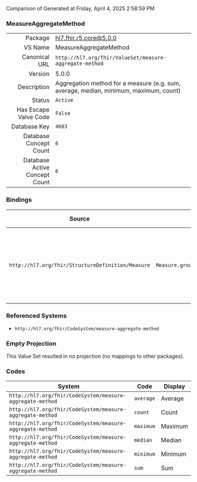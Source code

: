 Comparison of 
Generated at Friday, April 4, 2025 2:58:59 PM

### MeasureAggregateMethod

|      |     |
| ---: | --- |
| Package | hl7.fhir.r5.core@5.0.0 |
| VS Name | MeasureAggregateMethod |
| Canonical URL | `http://hl7.org/fhir/ValueSet/measure-aggregate-method` |
| Version | 5.0.0 |
| Description | Aggregation method for a measure (e.g. sum, average, median, minimum, maximum, count) |
| Status | `Active` |
| Has Escape Valve Code | `False` |
| Database Key | `4683` |
| Database Concept Count | `6` |
| Database Active Concept Count | `6` |
### Bindings

| Source | Element | Binding | Strength | Element Short |
| ------ | ------- | ------- | -------- | ------------- |
| `http://hl7.org/fhir/StructureDefinition/Measure` | `Measure.group.population.aggregateMethod` | `http://hl7.org/fhir/ValueSet/measure-aggregate-method` | `Extensible` | Aggregation method for a measure score (e.g. sum, average, median, minimum, maximum, count) |

### Referenced Systems

* `http://hl7.org/fhir/CodeSystem/measure-aggregate-method`
### Empty Projection

This Value Set resulted in no projection (no mappings to other packages).

### Codes

| System | Code | Display |
| ------ | ---- | ------- |
| `http://hl7.org/fhir/CodeSystem/measure-aggregate-method` | `average` | Average |
| `http://hl7.org/fhir/CodeSystem/measure-aggregate-method` | `count` | Count |
| `http://hl7.org/fhir/CodeSystem/measure-aggregate-method` | `maximum` | Maximum |
| `http://hl7.org/fhir/CodeSystem/measure-aggregate-method` | `median` | Median |
| `http://hl7.org/fhir/CodeSystem/measure-aggregate-method` | `minimum` | Minimum |
| `http://hl7.org/fhir/CodeSystem/measure-aggregate-method` | `sum` | Sum |
